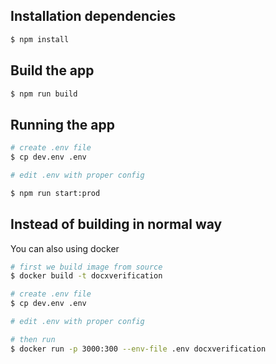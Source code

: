 ## Installation dependencies

```bash
$ npm install
```

## Build the app
```bash
$ npm run build 
```

## Running the app

```bash
# create .env file
$ cp dev.env .env

# edit .env with proper config

$ npm run start:prod
```

## Instead of building in normal way 

 You can also using docker
 
```bash
# first we build image from source
$ docker build -t docxverification

# create .env file
$ cp dev.env .env

# edit .env with proper config

# then run
$ docker run -p 3000:300 --env-file .env docxverification

```


